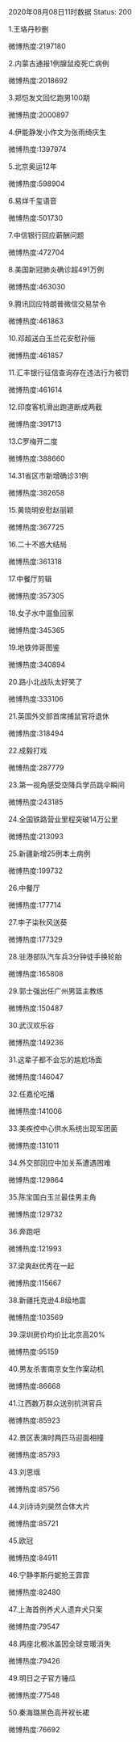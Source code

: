 2020年08月08日11时数据
Status: 200

1.王珞丹秒删

微博热度:2197180

2.内蒙古通报1例腺鼠疫死亡病例

微博热度:2018692

3.郑恺发文回忆跑男100期

微博热度:2000897

4.伊能静发小作文为张雨绮庆生

微博热度:1397974

5.北京奥运12年

微博热度:598904

6.易烊千玺语音

微博热度:501730

7.中信银行回应薪酬问题

微博热度:472704

8.美国新冠肺炎确诊超491万例

微博热度:463030

9.腾讯回应特朗普微信交易禁令

微博热度:461863

10.邓超送白玉兰花安慰孙俪

微博热度:461857

11.汇丰银行征信查询存在违法行为被罚

微博热度:461614

12.印度客机滑出跑道断成两截

微博热度:391713

13.C罗梅开二度

微博热度:388660

14.31省区市新增确诊31例

微博热度:382658

15.黄晓明安慰赵丽颖

微博热度:367725

16.二十不惑大结局

微博热度:361318

17.中餐厅剪辑

微博热度:357305

18.女子水中遛鱼回家

微博热度:345365

19.地铁帅哥图鉴

微博热度:340894

20.路小北战队太好笑了

微博热度:333106

21.英国外交部首席捕鼠官将退休

微博热度:318494

22.成毅打戏

微博热度:287779

23.第一视角感受空降兵学员跳伞瞬间

微博热度:243185

24.全国铁路营业里程突破14万公里

微博热度:213093

25.新疆新增25例本土病例

微博热度:199732

26.中餐厅

微博热度:177714

27.李子柒秋风送葵

微博热度:177329

28.驻港部队汽车兵3分钟徒手换轮胎

微博热度:165808

29.郭士强出任广州男篮主教练

微博热度:150487

30.武汉欢乐谷

微博热度:149236

31.这辈子都不会忘的尴尬场面

微博热度:146047

32.任嘉伦吃播

微博热度:141006

33.美疾控中心供水系统出现军团菌

微博热度:131011

34.外交部回应中加关系遭遇困难

微博热度:129864

35.陈宝国白玉兰最佳男主角

微博热度:129732

36.奔跑吧

微博热度:121993

37.梁爽赵优秀在一起

微博热度:115667

38.新疆托克逊4.8级地震

微博热度:103569

39.深圳房价均价比北京高20%

微博热度:95159

40.男友杀害南京女生作案动机

微博热度:86668

41.江西数万群众送别抗洪官兵

微博热度:85923

42.景区表演时两匹马迎面相撞

微博热度:85793

43.刘思瑶

微博热度:85756

44.刘诗诗刘昊然合体大片

微博热度:85721

45.欧冠

微博热度:84911

46.宁静李斯丹妮抢王霏霏

微博热度:82480

47.上海首例养犬人遗弃犬只案

微博热度:79547

48.两座北极冰盖因全球变暖消失

微博热度:79426

49.明日之子官方锤瓜

微博热度:77548

50.秦海璐黑色高开衩长裙

微博热度:76692

